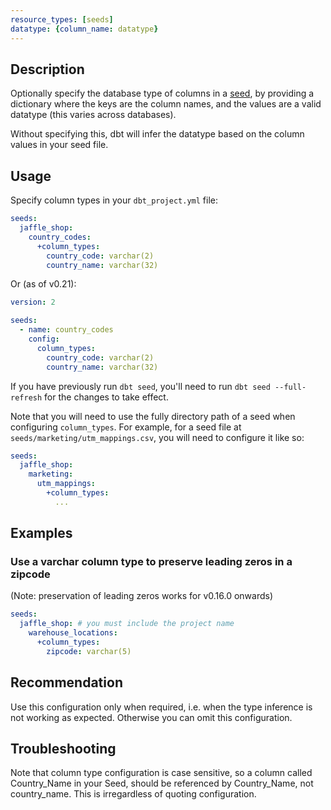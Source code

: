 ```yaml
---
resource_types: [seeds]
datatype: {column_name: datatype}
---
```


## Description
Optionally specify the database type of columns in a [seed](/docs/build/seeds), by providing a dictionary where the keys are the column names, and the values are a valid datatype (this varies across databases).

Without specifying this, dbt will infer the datatype based on the column values in your seed file.

## Usage
Specify column types in your `dbt_project.yml` file:

<File name='dbt_project.yml'>

```yml
seeds:
  jaffle_shop:
    country_codes:
      +column_types:
        country_code: varchar(2)
        country_name: varchar(32)
```

</File>



Or (as of v0.21):

<File name='seeds/properties.yml'>

```yml
version: 2

seeds:
  - name: country_codes
    config:
      column_types:
        country_code: varchar(2)
        country_name: varchar(32)
```

</File>

If you have previously run `dbt seed`, you'll need to run `dbt seed --full-refresh` for the changes to take effect.

Note that you will need to use the fully directory path of a seed when configuring `column_types`. For example, for a seed file at `seeds/marketing/utm_mappings.csv`, you will need to configure it like so:

<File name='dbt_project.yml'>

```yml
seeds:
  jaffle_shop:
    marketing:
      utm_mappings:
        +column_types:
          ...

```

</File>

## Examples

### Use a varchar column type to preserve leading zeros in a zipcode
(Note: preservation of leading zeros works for v0.16.0 onwards)
<File name='dbt_project.yml'>

```yml
seeds:
  jaffle_shop: # you must include the project name
    warehouse_locations:
      +column_types:
        zipcode: varchar(5)
```

</File>

## Recommendation
Use this configuration only when required, i.e. when the type inference is not working as expected. Otherwise you can omit this configuration.

## Troubleshooting
Note that column type configuration is case sensitive, so a column called Country_Name in your Seed, should be referenced by Country_Name, not country_name. This is irregardless of quoting configuration. 
